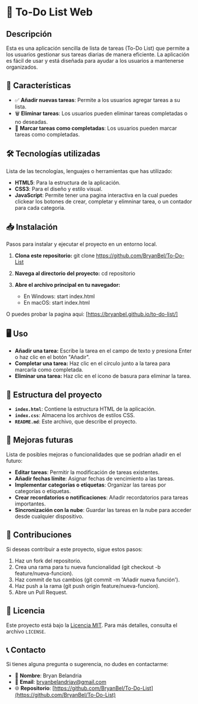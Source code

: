 # 📝 To-Do List Web

## Descripción
Esta es una aplicación sencilla de lista de tareas (To-Do List) que permite a los usuarios gestionar sus tareas diarias de manera eficiente. La aplicación es fácil de usar y está diseñada para ayudar a los usuarios a mantenerse organizados.

## 🚀 Características
- ✅ **Añadir nuevas tareas**: Permite a los usuarios agregar tareas a su lista.
- 🗑️ **Eliminar tareas**: Los usuarios pueden eliminar tareas completadas o no deseadas.
- 🔄 **Marcar tareas como completadas**: Los usuarios pueden marcar tareas como completadas.

## 🛠️ Tecnologías utilizadas
Lista de las tecnologías, lenguajes o herramientas que has utilizado:
- **HTML5**: Para la estructura de la aplicación.
- **CSS3**: Para el diseño y estilo visual.
- **JavaScript**: Permite tener una pagina interactiva en la cual puedes clickear los botones de crear, completar y elimninar tarea, o un contador para cada categoria.

## 📥 Instalación
Pasos para instalar y ejecutar el proyecto en un entorno local.

1. **Clona este repositorio:**
   git clone https://github.com/BryanBel/To-Do-List

2. **Navega al directorio del proyecto:**
   cd repositorio

3. **Abre el archivo principal en tu navegador:**
   - En Windows: start index.html
   - En macOS: start index.html

O puedes probar la pagina aqui: [https://bryanbel.github.io/to-do-list/]
   
## 🖥️ Uso
- **Añadir una tarea:** Escribe la tarea en el campo de texto y presiona Enter o haz clic en el botón "Añadir".
- **Completar una tarea:** Haz clic en el círculo junto a la tarea para marcarla como completada.
- **Eliminar una tarea:** Haz clic en el icono de basura para eliminar la tarea.

## 📂 Estructura del proyecto
- **`index.html`**: Contiene la estructura HTML de la aplicación.
- **`index.css`**: Almacena los archivos de estilos CSS.
- **`README.md`**: Este archivo, que describe el proyecto.

## 🔮 Mejoras futuras
Lista de posibles mejoras o funcionalidades que se podrían añadir en el futuro:
- **Editar tareas**: Permitir la modificación de tareas existentes.
- **Añadir fechas límite**: Asignar fechas de vencimiento a las tareas.
- **Implementar categorías o etiquetas**: Organizar las tareas por categorías o etiquetas.
- **Crear recordatorios o notificaciones**: Añadir recordatorios para tareas importantes.
- **Sincronización con la nube**: Guardar las tareas en la nube para acceder desde cualquier dispositivo.

## 🤝 Contribuciones
Si deseas contribuir a este proyecto, sigue estos pasos:

1. Haz un fork del repositorio.
2. Crea una rama para tu nueva funcionalidad (git checkout -b feature/nueva-funcion).
3. Haz commit de tus cambios (git commit -m 'Añadir nueva función').
4. Haz push a la rama (git push origin feature/nueva-funcion).
5. Abre un Pull Request.

## 📜 Licencia
Este proyecto está bajo la [Licencia MIT](https://github.com/BryanBel/To-Do-List/blob/main/LICENSE). Para más detalles, consulta el archivo `LICENSE`.

## 📞 Contacto
Si tienes alguna pregunta o sugerencia, no dudes en contactarme:  

- 👤 **Nombre**: Bryan Belandria  
- 📧 **Email**: [bryanbelandriav@gmail.com](mailto:bryanbelandriav@gmail.com)  
- 🌐 **Repositorio**: [https://github.com/BryanBel/To-Do-List](https://github.com/BryanBel/To-Do-List)
